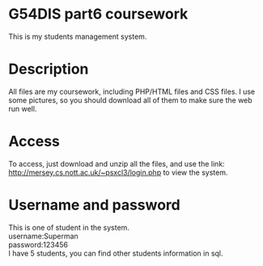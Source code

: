 # G54DIS part6 coursework
This is my students management system.
# Description
All files are my coursework, including PHP/HTML files and CSS files. I use some pictures, so you should download all of them to make sure the web run well.
# Access
To access, just download and unzip all the files, and use the link: http://mersey.cs.nott.ac.uk/~psxcl3/login.php to view the system.
# Username and password
This is one of student in the system.<br>
username:Superman<br>
password:123456<br>
I have 5 students, you can find other students information in sql.
